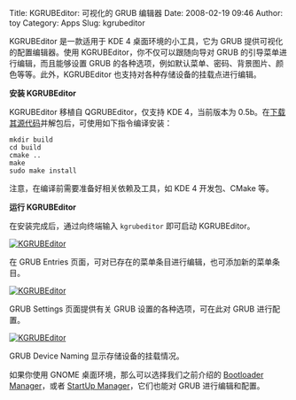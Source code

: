 Title: KGRUBEditor: 可视化的 GRUB 编辑器
Date: 2008-02-19 09:46
Author: toy
Category: Apps
Slug: kgrubeditor

KGRUBEditor 是一款适用于 KDE 4 桌面环境的小工具，它为 GRUB
提供可视化的配置编辑器。使用 KGRUBEditor，你不仅可以跟随向导对 GRUB
的引导菜单进行编辑，而且能够设置 GRUB
的各种选项，例如默认菜单、密码、背景图片、颜色等等。此外，KGRUBEditor
也支持对各种存储设备的挂载点进行编辑。

**安装 KGRUBEditor**

KGRUBEditor 移植自 QGRUBEditor，仅支持 KDE 4，当前版本为
0.5b。在[下载其源代码](http://www.kde-apps.org/content/show.php/KGRUBEditor?content=75442)并解包后，可使用如下指令编译安装：


    mkdir build
    cd build
    cmake ..
    make
    sudo make install

注意，在编译前需要准备好相关依赖及工具，如 KDE 4 开发包、CMake 等。

**运行 KGRUBEditor**

在安装完成后，通过向终端输入 `kgrubeditor` 即可启动 KGRUBEditor。

[![KGRUBEditor](http://i.linuxtoy.org/i/2008/02/kgrubeditor1-thumb.png)](http://i.linuxtoy.org/i/2008/02/kgrubeditor1.png)

在 GRUB Entries
页面，可对已存在的菜单条目进行编辑，也可添加新的菜单条目。

[![KGRUBEditor](http://i.linuxtoy.org/i/2008/02/kgrubeditor2-thumb.png)](http://i.linuxtoy.org/i/2008/02/kgrubeditor2.png)

GRUB Settings 页面提供有关 GRUB 设置的各种选项，可在此对 GRUB 进行配置。

[![KGRUBEditor](http://i.linuxtoy.org/i/2008/02/kgrubeditor3-thumb.png)](http://i.linuxtoy.org/i/2008/02/kgrubeditor3.png)

GRUB Device Naming 显示存储设备的挂载情况。

如果你使用 GNOME 桌面环境，那么可以选择我们之前介绍的 [Bootloader
Manager](http://linuxtoy.org/archives/bootloader-manager.html)，或者
[StartUp
Manager](http://linuxtoy.org/archives/startup-manager.html)，它们也能对
GRUB 进行编辑和配置。
